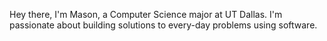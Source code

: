 Hey there, I'm Mason, a Computer Science major at UT Dallas. I'm passionate about building solutions to every-day problems using software. 
